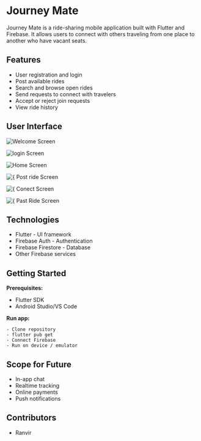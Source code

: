 # Journey Mate

Journey Mate is a ride-sharing mobile application built with Flutter and Firebase. It allows users to connect with others traveling from one place to another who have vacant seats.

## Features

- User registration and login
- Post available rides
- Search and browse open rides
- Send requests to connect with travelers
- Accept or reject join requests
- View ride history

## User Interface

![Welcome Screen](screenshots/welcome_screen.jpg?raw=true "Welcome Screen")

![login Screen](screenshots\sign_in_screen.jpg?raw=true "login Screen")

![Home Screen](screenshots\home_screen.jpg?raw=true "Home Screen")

![{ Post ride Screen](screenshots\create_ride.jpg?raw=true "Create Journey Screen")

![{ Conect Screen](screenshots\connection_req.jpg?raw=true "Connect Screen")

![{ Past Ride Screen](screenshots\past_rides.jpg?raw=true "Pash Rides Screen")

## Technologies

- Flutter - UI framework
- Firebase Auth - Authentication
- Firebase Firestore - Database
- Other Firebase services

## Getting Started

**Prerequisites:**

- Flutter SDK
- Android Studio/VS Code

**Run app:**

```
- Clone repository
- flutter pub get
- Connect Firebase
- Run on device / emulator
```

## Scope for Future

- In-app chat
- Realtime tracking
- Online payments
- Push notifications

## Contributors

- Ranvir
